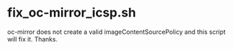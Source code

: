 # fix_oc-mirror_icsp.sh
oc-mirror does not create a valid imageContentSourcePolicy and this script will fix it. Thanks.
